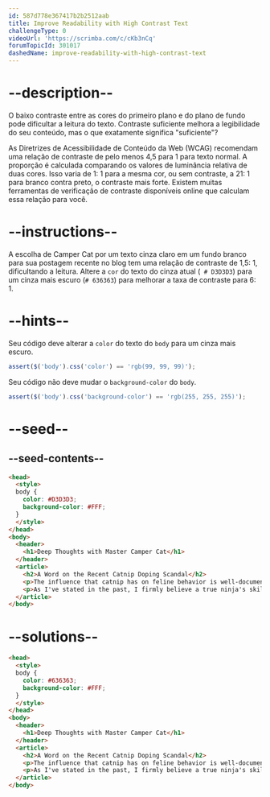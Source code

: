 ```yaml
---
id: 587d778e367417b2b2512aab
title: Improve Readability with High Contrast Text
challengeType: 0
videoUrl: 'https://scrimba.com/c/cKb3nCq'
forumTopicId: 301017
dashedName: improve-readability-with-high-contrast-text
---
```


# --description--

O baixo contraste entre as cores do primeiro plano e do plano de fundo pode dificultar a leitura do texto. Contraste suficiente melhora a legibilidade do seu conteúdo, mas o que exatamente significa "suficiente"?

As Diretrizes de Acessibilidade de Conteúdo da Web (WCAG) recomendam uma relação de contraste de pelo menos 4,5 para 1 para texto normal. A proporção é calculada comparando os valores de luminância relativa de duas cores. Isso varia de 1: 1 para a mesma cor, ou sem contraste, a 21: 1 para branco contra preto, o contraste mais forte. Existem muitas ferramentas de verificação de contraste disponíveis online que calculam essa relação para você.

# --instructions--

A escolha de Camper Cat por um texto cinza claro em um fundo branco para sua postagem recente no blog tem uma relação de contraste de 1,5: 1, dificultando a leitura. Altere a `cor` do texto do cinza atual (` # D3D3D3`) para um cinza mais escuro (`# 636363`) para melhorar a taxa de contraste para 6: 1.

# --hints--

Seu código deve alterar a `color` do texto do `body` para um cinza mais escuro.
```js
assert($('body').css('color') == 'rgb(99, 99, 99)');
```

Seu código não deve mudar o `background-color` do `body`.

```js
assert($('body').css('background-color') == 'rgb(255, 255, 255)');
```

# --seed--

## --seed-contents--

```html
<head>
  <style>
  body {
    color: #D3D3D3;
    background-color: #FFF;
  }
  </style>
</head>
<body>
  <header>
    <h1>Deep Thoughts with Master Camper Cat</h1>
  </header>
  <article>
    <h2>A Word on the Recent Catnip Doping Scandal</h2>
    <p>The influence that catnip has on feline behavior is well-documented, and its use as an herbal supplement in competitive ninja circles remains controversial. Once again, the debate to ban the substance is brought to the public's attention after the high-profile win of Kittytron, a long-time proponent and user of the green stuff, at the Claw of Fury tournament.</p>
    <p>As I've stated in the past, I firmly believe a true ninja's skills must come from within, with no external influences. My own catnip use shall continue as purely recreational.</p>
  </article>
</body>
```

# --solutions--

```html
<head>
  <style>
  body {
    color: #636363;
    background-color: #FFF;
  }
  </style>
</head>
<body>
  <header>
    <h1>Deep Thoughts with Master Camper Cat</h1>
  </header>
  <article>
    <h2>A Word on the Recent Catnip Doping Scandal</h2>
    <p>The influence that catnip has on feline behavior is well-documented, and its use as an herbal supplement in competitive ninja circles remains controversial. Once again, the debate to ban the substance is brought to the public's attention after the high-profile win of Kittytron, a long-time proponent and user of the green stuff, at the Claw of Fury tournament.</p>
    <p>As I've stated in the past, I firmly believe a true ninja's skills must come from within, with no external influences. My own catnip use shall continue as purely recreational.</p>
  </article>
</body>
```
